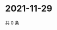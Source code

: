# 2021-11-29

共 0 条

<!-- BEGIN WEIBO -->
<!-- 最后更新时间 Mon Nov 29 2021 13:10:58 GMT+0800 (China Standard Time) -->

<!-- END WEIBO -->
